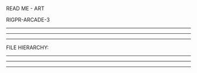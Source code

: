 READ ME - ART

RIGPR-ARCADE-3

********************************************
********************************************
********************************************
FILE HIERARCHY:

	
	

********************************************
********************************************
********************************************


